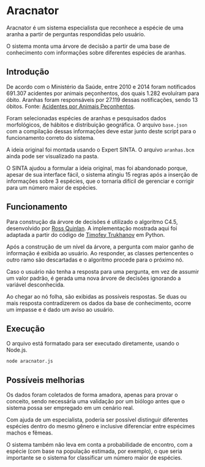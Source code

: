 Aracnator
=========

   Aracnator é um sistema especialista que reconhece a espécie de
uma aranha a partir de perguntas respondidas pelo usuário.

   O sistema monta uma árvore de decisão a partir de uma base
de conhecimento com informações sobre diferentes espécies de aranhas.

Introdução
----------

   De acordo com o Ministério da Saúde, entre 2010 e 2014 foram
notificados 691.307 acidentes por animais peçonhentos, dos quais
1.282 evoluíram para óbito. Aranhas foram responsáveis por 27.119
dessas notificações, sendo 13 óbitos.
Fonte: [Acidentes por Animais Peçonhentos](http://portalarquivos.saude.gov.br/images/pdf/2016/maio/20/Informe-Epidemiol--gico-animais-pe--onhentos---.pdf).

   Foram selecionadas espécies de aranhas e pesquisados dados
morfológicos, de hábitos e distribuição geográfica. O arquivo
`base.json` com a compilação dessas informações deve estar junto
deste script para o funcionamento correto do sistema.

   A ideia original foi montada usando o Expert SINTA. O arquivo
`aranhas.bcm` ainda pode ser visualizado na pasta. 

   O SINTA ajudou a formular a ideia original, mas foi abandonado
porque, apesar de sua interface fácil, o sistema atingiu 15 regras
após a inserção de informações sobre 3 espécies, que o tornaria
difícil de gerenciar e corrigir para um número maior de espécies.


Funcionamento
-------------

   Para construção da árvore de decisões é utilizado o algoritmo C4.5,
desenvolvido por [Ross Quinlan](http://www.rulequest.com/Personal/).
A implementação mostrada aqui foi adaptada a partir do código de
[Timofey Trukhanov](https://github.com/geerk/C45algorithm) em Python.

   Após a construção de um nível da árvore, a pergunta com maior
ganho de informação é exibida ao usuário. Ao responder, as classes
pertencentes o outro ramo são descartadas e o algoritmo procede
para o próximo nó.

   Caso o usuário não tenha a resposta para uma pergunta, em vez de
assumir um valor padrão, é gerada uma nova árvore de decisões ignorando
a variável desconhecida.

   Ao chegar ao nó folha, são exibidas as possíveis respostas. Se duas
ou mais resposta contradizerem os dados da base de conhecimento, ocorre
um impasse e é dado um aviso ao usuário.

Execução
--------

   O arquivo está formatado para ser executado diretamente, usando
o Node.js.

	node aracnator.js

Possíveis melhorias
-------------------

   Os dados foram coletados de forma amadora, apenas para provar o
conceito, sendo necessária uma validação por um biólogo antes que o
sistema possa ser empregado em um cenário real.

   Com ajuda de um especialista, poderia ser possível distinguir 
diferentes espécies dentro do mesmo gênero e inclusive diferenciar
entre espécimes machos e fêmeas.

   O sistema também não leva em conta a probabilidade de encontro,
com a espécie (com base na população estimada, por exemplo), o que
seria importante se o sistema for classificar um número maior de
espécies.